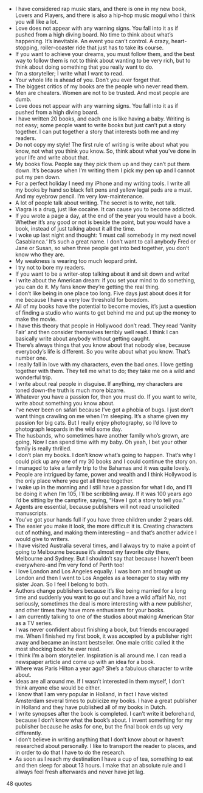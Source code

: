  - I have considered rap music stars, and there is one in my new book, Lovers and Players, and there is also a hip-hop music mogul who I think you will like a lot.
 - Love does not appear with any warning signs. You fall into it as if pushed from a high diving board. No time to think about what’s happening. It’s inevitable. An event you can’t control. A crazy, heart-stopping, roller-coaster ride that just has to take its course.
 - If you want to achieve your dreams, you must follow them, and the best way to follow them is not to think about wanting to be very rich, but to think about doing something that you really want to do.
 - I’m a storyteller; I write what I want to read.
 - Your whole life is ahead of you. Don’t you ever forget that.
 - The biggest critics of my books are the people who never read them.
 - Men are cheaters. Women are not to be trusted. And most people are dumb.
 - Love does not appear with any warning signs. You fall into it as if pushed from a high diving board.
 - I have written 20 books, and each one is like having a baby. Writing is not easy; some people want to write books but just can’t put a story together. I can put together a story that interests both me and my readers.
 - Do not copy my style! The first rule of writing is write about what you know, not what you think you know. So, think about what you’ve done in your life and write about that.
 - My books flow. People say they pick them up and they can’t put them down. It’s because when I’m writing them I pick my pen up and I cannot put my pen down.
 - For a perfect holiday I need my iPhone and my writing tools. I write all my books by hand so black felt pens and yellow legal pads are a must. And my eyebrow pencil. I’m very low-maintenance.
 - A lot of people talk about writing. The secret is to write, not talk.
 - Viagra is a drug, just like cocaine. It can cause you to become addicted.
 - If you wrote a page a day, at the end of the year you would have a book. Whether it’s any good or not is beside the point, but you would have a book, instead of just talking about it all the time.
 - I woke up last night and thought: ‘I must call somebody in my next novel Casablanca.’ It’s such a great name. I don’t want to call anybody Fred or Jane or Susan, so when three people get into bed together, you don’t know who they are.
 - My weakness is wearing too much leopard print.
 - I try not to bore my readers.
 - If you want to be a writer-stop talking about it and sit down and write!
 - I write about the American dream: if you set your mind to do something, you can do it. My fans know they’re getting the real thing.
 - I don’t like being in one place too long. Five days just about does it for me because I have a very low threshold for boredom.
 - All of my books have the potential to become movies, it’s just a question of finding a studio who wants to get behind me and put up the money to make the movie.
 - I have this theory that people in Hollywood don’t read. They read ‘Vanity Fair’ and then consider themselves terribly well read. I think I can basically write about anybody without getting caught.
 - There’s always things that you know about that nobody else, because everybody’s life is different. So you write about what you know. That’s number one.
 - I really fall in love with my characters, even the bad ones. I love getting together with them. They tell me what to do; they take me on a wild and wonderful trip.
 - I write about real people in disguise. If anything, my characters are toned down-the truth is much more bizarre.
 - Whatever you have a passion for, then you must do. If you want to write, write about something you know about.
 - I’ve never been on safari because I’ve got a phobia of bugs. I just don’t want things crawling on me when I’m sleeping. It’s a shame given my passion for big cats. But I really enjoy photography, so I’d love to photograph leopards in the wild some day.
 - The husbands, who sometimes have another family who’s grown, are going, Now I can spend time with my baby. Oh yeah, I bet your other family is really thrilled.
 - I don’t plan my books. I don’t know what’s going to happen. That’s why I could pick up any one of my 30 books and I could continue the story on.
 - I managed to take a family trip to the Bahamas and it was quite lovely.
 - People are intrigued by fame, power and wealth and I think Hollywood is the only place where you get all three together.
 - I wake up in the morning and I still have a passion for what I do, and I’ll be doing it when I’m 105, I’ll be scribbling away. If it was 100 years ago I’d be sitting by the campfire, saying, “Have I got a story to tell you.”
 - Agents are essential, because publishers will not read unsolicited manuscripts.
 - You’ve got your hands full if you have three children under 2 years old.
 - The easier you make it look, the more difficult it is. Creating characters out of nothing, and making them interesting – and that’s another advice I would give to writers.
 - I have visited Australia several times, and I always try to make a point of going to Melbourne because it’s almost my favorite city there, Melbourne and Sydney. But I shouldn’t say that because I haven’t been everywhere-and I’m very fond of Perth too!
 - I love London and Los Angeles equally. I was born and brought up London and then I went to Los Angeles as a teenager to stay with my sister Joan. So I feel I belong to both.
 - Authors change publishers because it’s like being married for a long time and suddenly you want to go out and have a wild affair! No, not seriously, sometimes the deal is more interesting with a new publisher, and other times they have more enthusiasm for your books.
 - I am currently talking to one of the studios about making American Star as a TV series.
 - I was never confident about finishing a book, but friends encouraged me. When I finished my first book, it was accepted by a publisher right away and became an instant bestseller. One male critic called it the most shocking book he ever read.
 - I think I’m a born storyteller. Inspiration is all around me. I can read a newspaper article and come up with an idea for a book.
 - Where was Paris Hilton a year ago? She’s a fabulous character to write about.
 - Ideas are all around me. If I wasn’t interested in them myself, I don’t think anyone else would be either.
 - I know that I am very popular in Holland, in fact I have visited Amsterdam several times to publicize my books. I have a great publisher in Holland and they have published all of my books in Dutch.
 - I write synopses after the book is completed. I can’t write it beforehand, because I don’t know what the book’s about. I invent something for my publisher because he asks for one, but the final book ends up very differently.
 - I don’t believe in writing anything that I don’t know about or haven’t researched about personally. I like to transport the reader to places, and in order to do that I have to do the research.
 - As soon as I reach my destination I have a cup of tea, something to eat and then sleep for about 13 hours. I make that an absolute rule and I always feel fresh afterwards and never have jet lag.

48 quotes